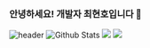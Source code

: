 ### 안녕하세요! 개발자 최현호입니다 👋

![header](https://capsule-render.vercel.app/api?type=slice&color=gradient&height=100&section=footer&text=Im%20HyunHo&fontSize=100)
![Github Stats](https://github-readme-stats.vercel.app/api?username=ChoiHyunHo&show_icons=true)
<img src="https://img.shields.io/badge/Python-3766AB?style=flat-square&logo=Python&logoColor=white"/>
<img src="https://capsule-render.vercel.app/api?type=wave&color=auto&height=300&section=header&text=capsule%20render&fontSize=90" />


<!--
**Choi-HyunHo/Choi-HyunHo** is a ✨ _special_ ✨ repository because its `README.md` (this file) appears on your GitHub profile.

Here are some ideas to get you started:

- 🔭 I’m currently working on ...
- 🌱 I’m currently learning ...
- 👯 I’m looking to collaborate on ...
- 🤔 I’m looking for help with ...
- 💬 Ask me about ...
- 📫 How to reach me: ...
- 😄 Pronouns: ...
- ⚡ Fun fact: ...
-->
